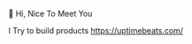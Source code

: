 👋 Hi, Nice To Meet You

I Try to build products
https://uptimebeats.com/

<!---
Anujsd/Anujsd is a ✨ special ✨ repository because its `README.md` (this file) appears on your GitHub profile.
You can click the Preview link to take a look at your changes.
--->
